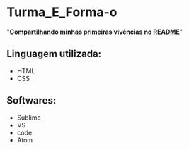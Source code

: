 # Turma_E_Forma-o
"**Compartilhando minhas primeiras vivências no README**"
## Linguagem utilizada:

- HTML
- CSS

## Softwares:
- Sublime
- VS
- code
- Atom

